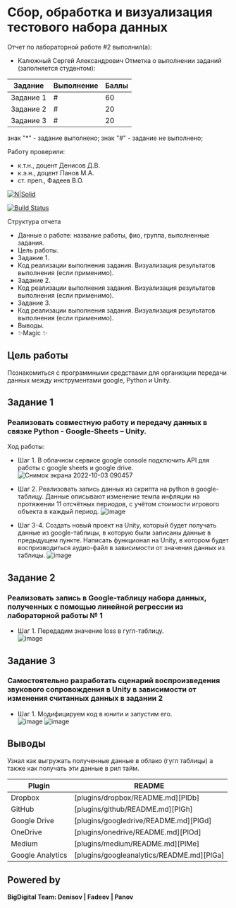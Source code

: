 # Сбор, обработка и визуализация тестового набора данных
Отчет по лабораторной работе #2 выполнил(а):
- Калюжный Сергей Александрович
Отметка о выполнении заданий (заполняется студентом):

| Задание | Выполнение | Баллы |
| ------ | ------ | ------ |
| Задание 1 | # | 60 |
| Задание 2 | # | 20 |
| Задание 3 | # | 20 |

знак "*" - задание выполнено; знак "#" - задание не выполнено;

Работу проверили:
- к.т.н., доцент Денисов Д.В.
- к.э.н., доцент Панов М.А.
- ст. преп., Фадеев В.О.

[![N|Solid](https://cldup.com/dTxpPi9lDf.thumb.png)](https://nodesource.com/products/nsolid)

[![Build Status](https://travis-ci.org/joemccann/dillinger.svg?branch=master)](https://travis-ci.org/joemccann/dillinger)

Структура отчета

- Данные о работе: название работы, фио, группа, выполненные задания.
- Цель работы.
- Задание 1.
- Код реализации выполнения задания. Визуализация результатов выполнения (если применимо).
- Задание 2.
- Код реализации выполнения задания. Визуализация результатов выполнения (если применимо).
- Задание 3.
- Код реализации выполнения задания. Визуализация результатов выполнения (если применимо).
- Выводы.
- ✨Magic ✨

## Цель работы
Познакомиться с программными средствами для организции передачи данных между инструментами google, Python и Unity.

## Задание 1
### Реализовать совместную работу и передачу данных в связке Python - Google-Sheets – Unity.
Ход работы:
- Шаг 1. В облачном сервисе google console подключить API для работы с google sheets и google drive.
![Снимок экрана 2022-10-03 090457](https://user-images.githubusercontent.com/81421386/193510957-00330287-87fd-42d1-91e8-6adf619ccec9.png)

- Шаг 2. Реализовать запись данных из скрипта на python в google-таблицу. Данные описывают изменение темпа инфляции на протяжении 11 отсчётных периодов, с учётом стоимости игрового объекта в каждый период.
![image](https://user-images.githubusercontent.com/81421386/193610022-6223d482-c075-4295-8fe1-ef5b52192ba4.png)

- Шаг 3-4. Создать новый проект на Unity, который будет получать данные из google-таблицы, в которую были записаны данные в предыдущем пункте. Написать функционал на Unity, в котором будет воспризводиться аудио-файл в зависимости от значения данных из таблицы.
![image](https://user-images.githubusercontent.com/81421386/193610141-55f1ea4c-ab64-4dfb-a907-69297d30e6d4.png)


## Задание 2
### Реализовать запись в Google-таблицу набора данных, полученных с помощью линейной регрессии из лабораторной работы № 1

- Шаг 1. Передадим значение loss в гугл-таблицу.  
![image](https://user-images.githubusercontent.com/81421386/193610472-96552ea8-3b92-40b0-8709-b93081e2a5a7.png)

## Задание 3
### Самостоятельно разработать сценарий воспроизведения звукового сопровождения в Unity в зависимости от изменения считанных данных в задании 2
- Шаг 1. Модифицируем код в юнити и запустим его.  
![image](https://user-images.githubusercontent.com/81421386/193610360-ab44bd18-d5a2-4676-aaed-52caa5b501d9.png)
![image](https://user-images.githubusercontent.com/81421386/193610753-4c868c72-1153-4cbe-8ea2-060f3d238730.png)


## Выводы

Узнал как выгружать полученные данные в облако (гугл таблицы) а также как получать эти данные в рил тайм.

| Plugin | README |
| ------ | ------ |
| Dropbox | [plugins/dropbox/README.md][PlDb] |
| GitHub | [plugins/github/README.md][PlGh] |
| Google Drive | [plugins/googledrive/README.md][PlGd] |
| OneDrive | [plugins/onedrive/README.md][PlOd] |
| Medium | [plugins/medium/README.md][PlMe] |
| Google Analytics | [plugins/googleanalytics/README.md][PlGa] |

## Powered by

**BigDigital Team: Denisov | Fadeev | Panov**
